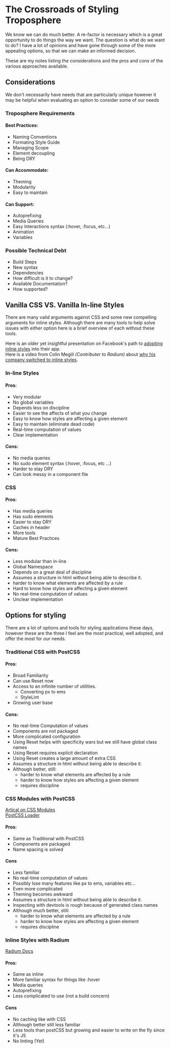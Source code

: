 # The Crossroads of Styling Troposphere
We know we can do much better. A re-factor is necessary which is a great opportunity to do things the way we want. The question is what do we want to do? I have a lot of opinions and have gone through some of the more appealing options, so that we can make an informed decision. 

These are my notes listing the considerations and the pros and cons of the various approaches available. 

## Considerations
We don't necessarily have needs that are particularly unique however it may be helpful when evaluating an option to consider some of our needs

### Troposphere Requirements

#### Best Practices:
- Naming Conventions
- Formating Style Guide
- Managing Scope
- Element decoupling
- Being DRY

#### Can Accommodate:
- Theming
- Modularity
- Easy to maintain

#### Can Support:
- Autoprefixing
- Media Queries
- Easy Interactions syntax (:hover, :focus, etc...)
- Animation
- Variables

### Possible Technical Debt
- Build Steps
- New syntax
- Dependencies
- How difficult is it to change?
- Available Documentation?
- How supported?

## Vanilla CSS VS. Vanilla In-line Styles
There are many valid arguments against CSS and some new compelling arguments for inline styles.
Although there are many tools to help solve issues with either option here is a brief overview of each without these tools.

Here is an older yet insightful presentation on Facebook's path to [adopting inline styles](https://speakerdeck.com/vjeux/react-css-in-js) into their app.   
Here is a video from Colin Megill _(Contributer to Radium)_ about [why his company switched to inline styles](https://www.youtube.com/watch?v=NoaxsCi13yQ&list=PLtAB5E0_yWtrSN3Ta-s4nHPnlYUc911Y0&index=1).
### In-line Styles
#### Pros:
- Very modular
- No global variables
- Depends less on discipline
- Easier to see the affects of what you change
- Easy to know how styles are affecting a given element
- Easy to maintain (eliminate dead code)
- Real-time computation of values
- Clear implementation

#### Cons:
- No media queries
- No sudo element syntax (:hover, :focus, etc …)
- Harder to stay DRY
- Can look messy in a component file

### CSS
#### Pros:
- Has media queries
- Has sudo elements
- Easier to stay DRY
- Caches in header
- More tools
- Mature Best Practices

#### Cons:
- Less modular than in-line
- Global Namespace
- Depends on a great deal of discipline
- Assumes a structure in html without being able to describe it.
- harder to know what elements are affected by a rule 
- Hard to know how styles are affecting a given element
- No real-time computation of values
- Unclear implementation

## Options for styling
There are a lot of options and tools for styling applications these days, however these are the three I feel are the most practical, well adopted, and offer the most for our needs.
### Traditional CSS with PostCSS
#### Pros:
- Broad Familiarity 
- Can use Reset now
- Access to an infinite number of utilities.
    - Converting px to ems
    - StyleLint
- Growing user base

#### Cons:
- No real-time Computation of values
- Components are not packaged
- More complicated configuration
- Using Reset helps with specificity wars but we still have global class names
- Using Reset requires explicit declaration
- Using Reset creates a large amount of extra CSS
- Assumes a structure in html without being able to describe it.
- Although better, still:
    - harder to know what elements are affected by a rule 
    - harder to know how styles are affecting a given element
    - requires discipline 

### CSS Modules with PostCSS
[Artical on CSS Modules](http://www.sitepoint.com/understanding-css-modules-methodology/)    
[PostCSS Loader](https://github.com/outpunk/postcss-modules)
#### Pros:
- Same as Traditional with PostCSS
- Components are packaged 
- Name spacing is solved

#### Cons
- Less familiar 
- No real-time computation of values
- Possibly lose many features like px to ems, variables etc... 
- Even more complicated 
- Theming becomes awkward
- Assumes a structure in html without being able to describe it.
- Inspecting with devtools is rough because of generated class names
- Although much better, still:
    - harder to know what elements are affected by a rule 
    - harder to know how styles are affecting a given element
    - requires discipline 

### Inline Styles with Radium
[Radium Docs](https://github.com/FormidableLabs/radium)
#### Pros:
- Same as inline 
- More familiar syntax for things like :hover
- Media queries 
- Autoprefixing
- Less complicated to use (not a build concern)

#### Cons 
- No caching like with CSS
- Although better still less familiar
- Less tools than postCSS but growing and easier to write on the fly since it's JS
- No linting (Yet)

